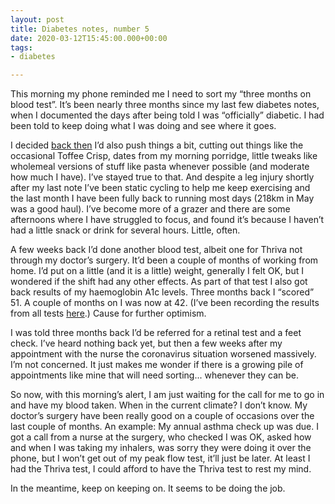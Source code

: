 ```yaml
---
layout: post
title: Diabetes notes, number 5
date: 2020-03-12T15:45:00.000+00:00
tags:
- diabetes

---
```

This morning my phone reminded me I need to sort my “three months on blood test”. It’s been nearly three months since my last few diabetes notes, when I documented the days after being told I was “officially” diabetic. I had been told to keep doing what I was doing and see where it goes.

I decided [back then](https://www.ermlikeyeah.com/diabetes-notes-number-5/) I’d also push things a bit, cutting out things like the occasional Toffee Crisp, dates from my morning porridge, little tweaks like wholemeal versions of stuff like pasta whenever possible (and moderate how much I have). I’ve stayed true to that. And despite a leg injury shortly after my last note I’ve been static cycling to help me keep exercising and the last month I have been fully back to running most days (218km in May was a good haul). I’ve become more of a grazer and there are some afternoons where I have struggled to focus, and found it’s because I haven’t had a little snack or drink for several hours. Little, often.

A few weeks back I’d done another blood test, albeit one for Thriva not through my doctor’s surgery. It’d been a couple of months of working from home. I’d put on a little (and it is a little) weight, generally I felt OK, but I wondered if the shift had any other effects. As part of that test I also got back results of my haemoglobin A1c levels. Three months back I “scored” 51. A couple of months on I was now at 42. (I’ve been recording the results from all tests [here](https://www.icloud.com/numbers/02wb223nySZ6XmUED4XcJQWzw#blood).) Cause for further optimism.

I was told three months back I’d be referred for a retinal test and a feet check. I’ve heard nothing back yet, but then a few weeks after my appointment with the nurse the coronavirus situation worsened massively. I’m not concerned. It just makes me wonder if there is a growing pile of appointments like mine that will need sorting... whenever they can be.

So now, with this morning’s alert, I am just waiting for the call for me to go in and have my blood taken. When in the current climate? I don’t know. My doctor’s surgery have been really good on a couple of occasions over the last couple of months. An example: My annual asthma check up was due. I got a call from a nurse at the surgery, who checked I was OK, asked how and when I was taking my inhalers, was sorry they were doing it over the phone, but I won’t get out of my peak flow test, it’ll just be later. At least I had the Thriva test, I could afford to have the Thriva test to rest my mind.

In the meantime, keep on keeping on. It seems to be doing the job.
